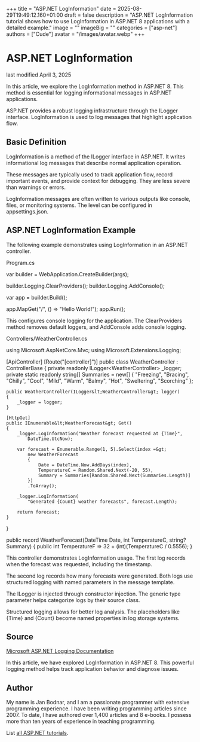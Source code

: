 +++
title = "ASP.NET LogInformation"
date = 2025-08-29T19:49:12.160+01:00
draft = false
description = "ASP.NET LogInformation tutorial shows how to use LogInformation in ASP.NET 8 applications with a detailed example."
image = ""
imageBig = ""
categories = ["asp-net"]
authors = ["Cude"]
avatar = "/images/avatar.webp"
+++

# ASP.NET LogInformation

last modified April 3, 2025

In this article, we explore the LogInformation method in ASP.NET 8. This method
is essential for logging informational messages in ASP.NET applications.

ASP.NET provides a robust logging infrastructure through the ILogger interface.
LogInformation is used to log messages that highlight application flow.

## Basic Definition

LogInformation is a method of the ILogger interface in ASP.NET. It writes
informational log messages that describe normal application operation.

These messages are typically used to track application flow, record important
events, and provide context for debugging. They are less severe than warnings
or errors.

LogInformation messages are often written to various outputs like console,
files, or monitoring systems. The level can be configured in appsettings.json.

## ASP.NET LogInformation Example

The following example demonstrates using LogInformation in an ASP.NET controller.

Program.cs
  

var builder = WebApplication.CreateBuilder(args);

builder.Logging.ClearProviders();
builder.Logging.AddConsole();

var app = builder.Build();

app.MapGet("/", () =&gt; "Hello World!");
app.Run();

This configures console logging for the application. The ClearProviders method
removes default loggers, and AddConsole adds console logging.

Controllers/WeatherController.cs
  

using Microsoft.AspNetCore.Mvc;
using Microsoft.Extensions.Logging;

[ApiController]
[Route("[controller]")]
public class WeatherController : ControllerBase
{
    private readonly ILogger&lt;WeatherController&gt; _logger;
    private static readonly string[] Summaries = new[]
    {
        "Freezing", "Bracing", "Chilly", "Cool", "Mild",
        "Warm", "Balmy", "Hot", "Sweltering", "Scorching"
    };

    public WeatherController(ILogger&lt;WeatherController&gt; logger)
    {
        _logger = logger;
    }

    [HttpGet]
    public IEnumerable&lt;WeatherForecast&gt; Get()
    {
        _logger.LogInformation("Weather forecast requested at {Time}", 
            DateTime.UtcNow);

        var forecast = Enumerable.Range(1, 5).Select(index =&gt; 
            new WeatherForecast
            {
                Date = DateTime.Now.AddDays(index),
                TemperatureC = Random.Shared.Next(-20, 55),
                Summary = Summaries[Random.Shared.Next(Summaries.Length)]
            })
            .ToArray();

        _logger.LogInformation(
            "Generated {Count} weather forecasts", forecast.Length);

        return forecast;
    }
}

public record WeatherForecast(DateTime Date, int TemperatureC, string? Summary)
{
    public int TemperatureF =&gt; 32 + (int)(TemperatureC / 0.5556);
}

This controller demonstrates LogInformation usage. The first log records when
the forecast was requested, including the timestamp.

The second log records how many forecasts were generated. Both logs use
structured logging with named parameters in the message template.

The ILogger is injected through constructor injection. The generic type
parameter helps categorize logs by their source class.

Structured logging allows for better log analysis. The placeholders like {Time}
and {Count} become named properties in log storage systems.

## Source

[Microsoft ASP.NET Logging Documentation](https://learn.microsoft.com/en-us/aspnet/core/fundamentals/logging/?view=aspnetcore-8.0)

In this article, we have explored LogInformation in ASP.NET 8. This powerful
logging method helps track application behavior and diagnose issues.

## Author

My name is Jan Bodnar, and I am a passionate programmer with extensive
programming experience. I have been writing programming articles since 2007.
To date, I have authored over 1,400 articles and 8 e-books. I possess more
than ten years of experience in teaching programming.

List [all ASP.NET tutorials](/all/#asp-net).